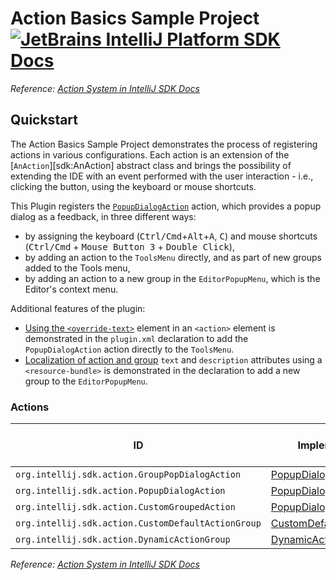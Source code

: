 # Action Basics Sample Project [![JetBrains IntelliJ Platform SDK Docs](https://jb.gg/badges/docs.svg)][docs]
*Reference: [Action System in IntelliJ SDK Docs][docs:actions]*

## Quickstart

The Action Basics Sample Project demonstrates the process of registering actions in various configurations.
Each action is an extension of the [`AnAction`][sdk:AnAction] abstract class and brings the possibility of extending the IDE with an event performed with the user interaction - i.e., clicking the button, using the keyboard or mouse shortcuts.

This Plugin registers the [`PopupDialogAction`][file:PopupDialogAction] action, which provides a popup dialog as a feedback, in three different ways:
- by assigning the keyboard (<kbd>Ctrl/Cmd</kbd>+<kbd>Alt</kbd>+<kbd>A</kbd>, <kbd>C</kbd>) and mouse shortcuts (<kbd>Ctrl/Cmd</kbd> + <kbd>Mouse Button 3</kbd> + <kbd>Double Click</kbd>),
- by adding an action to the `ToolsMenu` directly, and as part of new groups added to the Tools menu,
- by adding an action to a new group in the `EditorPopupMenu`, which is the Editor's context menu.

Additional features of the plugin:
- [Using the `<override-text>`][docs:action-override] element in an `<action>` element is demonstrated in the `plugin.xml` declaration to add the `PopupDialogAction` action directly to the `ToolsMenu`.
- [Localization of action and group][docs:action-locale] `text` and `description` attributes using a `<resource-bundle>` is demonstrated in the declaration to add a new group to the `EditorPopupMenu`.

### Actions

| ID                                                 | Implementation                                            | Base Action Class |
| -------------------------------------------------- | --------------------------------------------------------- | ----------------- |
| `org.intellij.sdk.action.GroupPopDialogAction`     | [PopupDialogAction][file:PopupDialogAction]               | `AnAction`        |
| `org.intellij.sdk.action.PopupDialogAction`        | [PopupDialogAction][file:PopupDialogAction]               | `AnAction`        |
| `org.intellij.sdk.action.CustomGroupedAction`      | [PopupDialogAction][file:PopupDialogAction]               | `AnAction`        |
| `org.intellij.sdk.action.CustomDefaultActionGroup` | [CustomDefaultActionGroup][file:CustomDefaultActionGroup] | `ActionGroup`     |
| `org.intellij.sdk.action.DynamicActionGroup`       | [DynamicActionGroup][file:DynamicActionGroup]             | `ActionGroup`     |

*Reference: [Action System in IntelliJ SDK Docs][docs:actions]*


[docs]: https://www.jetbrains.org/intellij/sdk/docs
[docs:actions]: https://www.jetbrains.org/intellij/sdk/docs/basics/action_system.html
[docs:action-override]: https://www.jetbrains.org/intellij/sdk/docs/basics/action_system.html#setting-the-override-text-element-for-an-action
[docs:action-locale]: https://www.jetbrains.org/intellij/sdk/docs/basics/action_system.html#localizing-actions-and-groups

[file:PopupDialogAction]: ./src/main/java/org/intellij/sdk/action/PopupDialogAction.java
[file:CustomDefaultActionGroup]: ./src/main/java/org/intellij/sdk/action/CustomDefaultActionGroup.java
[file:DynamicActionGroup]: ./src/main/java/org/intellij/sdk/action/DynamicActionGroup.java
